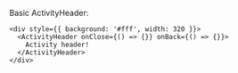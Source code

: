 Basic ActivityHeader:

```
<div style={{ background: '#fff', width: 320 }}>
  <ActivityHeader onClose={() => {}} onBack={() => {}}>
    Activity header!
  </ActivityHeader>
</div>
```
